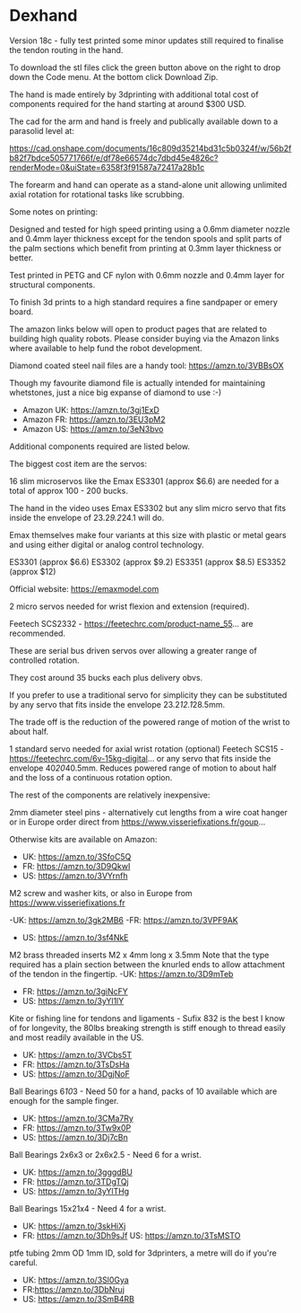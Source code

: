 # Dexhand

Version 18c - fully test printed some minor updates still required to finalise the tendon routing in the hand.

To download the stl files click the green button above on the right to drop down the Code menu. At the bottom click Download Zip.

The hand is made entirely by 3dprinting with additional total cost of components required for the hand starting at around $300 USD.

The cad for the arm and hand is freely and publically available down to a parasolid level at:

https://cad.onshape.com/documents/16c809d35214bd31c5b0324f/w/56b2fb82f7bdce505771766f/e/df78e66574dc7dbd45e4826c?renderMode=0&uiState=6358f3f91587a72417a28b1c

The forearm and hand can operate as a stand-alone unit allowing unlimited axial rotation for rotational tasks like scrubbing.

Some notes on printing:

Designed and tested for high speed printing using a 0.6mm diameter nozzle and 0.4mm layer thickness except for the tendon spools and split parts of the palm sections which benefit from printing at 0.3mm layer thickness or better.

Test printed in PETG and CF nylon with 0.6mm nozzle and 0.4mm layer for structural components. 

To finish 3d prints to a high standard requires a fine sandpaper or emery board.

The amazon links below will open to product pages that are related to building high quality robots. Please consider buying via the Amazon links where available to help fund the robot development.

Diamond coated steel nail files are a handy tool: https://amzn.to/3VBBsOX

Though my favourite diamond file is actually intended for maintaining whetstones, just a nice big expanse of diamond to use :-)

- Amazon UK: https://amzn.to/3gj1ExD
- Amazon FR: https://amzn.to/3EU3pM2
- Amazon US: https://amzn.to/3eN3bvo

Additional components required are listed below.

The biggest cost item are the servos:

16 slim microservos like the Emax ES3301 (approx $6.6) are needed for a total of approx 100 - 200 bucks.

The hand in the video uses Emax ES3302 but any slim micro servo that fits inside the envelope of 23.2*9.2*24.1 will do.

Emax themselves make four variants at this size with plastic or metal gears and using either digital or analog control technology.

ES3301 (approx $6.6)
ES3302 (approx $9.2)
ES3351  (approx $8.5)
ES3352 (approx $12)

Official website: https://emaxmodel.com

2 micro servos needed for wrist flexion and extension (required).

Feetech SCS2332 - https://feetechrc.com/product-name_55... are recommended.

These are serial bus driven servos over allowing a greater range of controlled rotation.

They cost around 35 bucks each plus delivery obvs.

If you prefer to use a traditional servo for simplicity they can be substituted by any servo that fits inside the envelope 23.2*12.1*28.5mm.

The trade off is the reduction of the powered range of motion of the wrist to about half.

1 standard servo needed for axial wrist rotation (optional)
Feetech SCS15 - https://feetechrc.com/6v-15kg-digital... or any servo that fits inside the envelope 40*20*40.5mm. Reduces powered range of motion to about half and the loss of a continuous rotation option.

The rest of the components are relatively inexpensive:

2mm diameter steel pins - alternatively cut lengths from a wire coat hanger or in Europe order direct from https://www.visseriefixations.fr/goup...

Otherwise kits are available on Amazon:

- UK: https://amzn.to/3SfoC5Q
- FR: https://amzn.to/3D9QkwI
- US: https://amzn.to/3VYrnfh

M2 screw and washer kits, or also in Europe from https://www.visseriefixations.fr

 -UK: https://amzn.to/3gk2MB6
 -FR: https://amzn.to/3VPF9AK
- US: https://amzn.to/3sf4NkE

M2 brass threaded inserts M2 x 4mm long x 3.5mm
Note that the type required has a plain section between the knurled ends to allow attachment of the tendon in the fingertip.
 -UK: https://amzn.to/3D9mTeb
- FR: https://amzn.to/3giNcFY
- US: https://amzn.to/3yYl1lY

Kite or fishing line for tendons and ligaments - Sufix 832 is the best I know of for longevity, the 80lbs breaking strength is stiff enough to thread easily and most readily available in the US.
- UK: https://amzn.to/3VCbs5T
- FR: https://amzn.to/3TsDsHa
- US: https://amzn.to/3DgjNoF

Ball Bearings 6*10*3 - Need 50 for a hand, packs of 10 available which are enough for the sample finger.

- UK: https://amzn.to/3CMa7Ry
- FR: https://amzn.to/3Tw9x0P
- US: https://amzn.to/3Dj7cBn

Ball Bearings 2x6x3 or 2x6x2.5 - Need 6 for a wrist.

- UK: https://amzn.to/3gggdBU
- FR: https://amzn.to/3TDgTQj
- US: https://amzn.to/3yYlTHg

Ball Bearings 15x21x4 - Need 4 for a wrist.

- UK: https://amzn.to/3skHiXj
- FR: https://amzn.to/3Dh9sJf
US: https://amzn.to/3TsMSTO

ptfe tubing 2mm OD 1mm ID, sold for 3dprinters, a metre will do if you're careful.

- UK: https://amzn.to/3Sl0Gya
- FR:https://amzn.to/3DbNruj
- US: https://amzn.to/3SmB4RB
